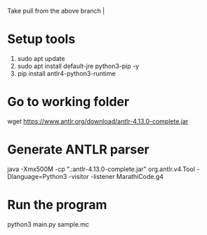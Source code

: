 Take pull from the above branch
|
# Setup tools
1. sudo apt update
2. sudo apt install default-jre python3-pip -y
3. pip install antlr4-python3-runtime

# Go to working folder
wget https://www.antlr.org/download/antlr-4.13.0-complete.jar

# Generate ANTLR parser
java -Xmx500M -cp ".:antlr-4.13.0-complete.jar" org.antlr.v4.Tool -Dlanguage=Python3 -visitor -listener MarathiCode.g4

# Run the program
python3 main.py sample.mc
